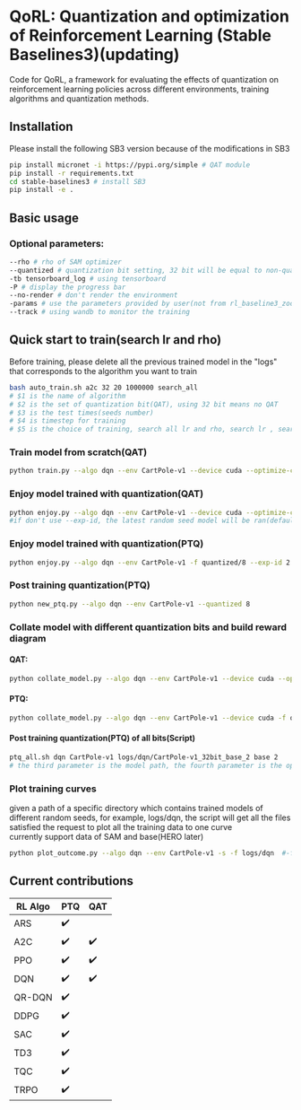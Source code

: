 # QoRL: Quantization and optimization of Reinforcement Learning (Stable Baselines3)(updating)

Code for QoRL, a framework for evaluating the effects of quantization on reinforcement learning policies across different environments, training algorithms and quantization methods.

## Installation

Please install the following SB3 version because of the modifications in SB3 <br/>
```sh
pip install micronet -i https://pypi.org/simple # QAT module
pip install -r requirements.txt
cd stable-baselines3 # install SB3
pip install -e .
```

## Basic usage

### Optional parameters:
```sh
--rho # rho of SAM optimizer
--quantized # quantization bit setting, 32 bit will be equal to non-quantization
-tb tensorboard_log # using tensorboard
-P # display the progress bar
--no-render # don't render the environment
-params # use the parameters provided by user(not from rl_baseline3_zoo). e.g.-params learning_rate:0.01 buffer_size:256
--track # using wandb to monitor the training
```
## Quick start to train(search lr and rho)
Before training, please delete all the previous trained model in the "logs" that corresponds to the algorithm you want to train
```sh
bash auto_train.sh a2c 32 20 1000000 search_all
# $1 is the name of algorithm
# $2 is the set of quantization bit(QAT), using 32 bit means no QAT
# $3 is the test times(seeds number)
# $4 is timestep for training
# $5 is the choice of training, search all lr and rho, search lr , search rho, search lambda_hero
```

### Train model from scratch(QAT)
```sh
python train.py --algo dqn --env CartPole-v1 --device cuda --optimize-choice base --quantize 32 -P --rho 0.05 --track
```


### Enjoy model trained with quantization(QAT)

```sh
python enjoy.py --algo dqn --env CartPole-v1 --device cuda --optimize-choice base --quantize 32 -f logs/ --exp-id 2 
#if don't use --exp-id, the latest random seed model will be ran(default)
```


### Enjoy model trained with quantization(PTQ)

```sh
python enjoy.py --algo dqn --env CartPole-v1 -f quantized/8 --exp-id 2
```

### Post training quantization(PTQ) 
```sh
python new_ptq.py --algo dqn --env CartPole-v1 --quantized 8 
```

### Collate model with different quantization bits and build reward diagram

#### QAT:
```sh
python collate_model.py --algo dqn --env CartPole-v1 --device cuda --optimize-choice base -f logs/ --no-render
```
#### PTQ:
```sh
python collate_model.py --algo dqn --env CartPole-v1 --device cuda -f quantized --no-render
```

#### Post training quantization(PTQ) of all bits(Script)
```sh
ptq_all.sh dqn CartPole-v1 logs/dqn/CartPole-v1_32bit_base_2 base 2
# the third parameter is the model path, the fourth parameter is the optimize_choice, the fifth parameter is exp-id:random seed
```
### Plot training curves
given a path of a specific directory which contains trained models of different random seeds, for example, logs/dqn, the script will get all the files satisfied the request
to plot all the training data to one curve <br/>
currently support data of SAM and base(HERO later) 
```sh
python plot_outcome.py --algo dqn --env CartPole-v1 -s -f logs/dqn  #-f: the directory path containing the log file(s); -s save figure
```
## Current contributions

|  RL Algo | PTQ                | QAT                |
|----------|--------------------|--------------------|
| ARS      | :heavy_check_mark: |                    | 
| A2C      | :heavy_check_mark: | :heavy_check_mark: | 
| PPO      | :heavy_check_mark: | :heavy_check_mark: | 
| DQN      | :heavy_check_mark: | :heavy_check_mark: | 
| QR-DQN   | :heavy_check_mark: |                    | 
| DDPG     | :heavy_check_mark: |                    | 
| SAC      | :heavy_check_mark: |                    | 
| TD3      | :heavy_check_mark: |                    | 
| TQC      | :heavy_check_mark: |                    | 
| TRPO     | :heavy_check_mark: |                    | 

